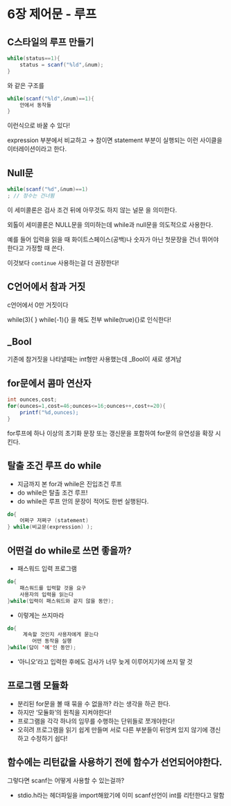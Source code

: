 # 6장 제어문 - 루프

## C스타일의 루프 만들기

```java
while(status==1){
	status = scanf("%ld",&num);
}
```

와 같은 구조를

```java
while(scanf("%ld",&num)==1){
	안에서 동작들
}
```

이런식으로 바꿀 수 있다!

expression 부분에서 비교하고 → 참이면 statement 부분이 실행되는 이런 사이클을 이터레이션이라고 한다.

## Null문

```java
while(scanf("%d",&num)==1)
; // 정수는 건너뜀
```

이 세미콜론은 검사 조건 뒤에 아무것도 하지 않는 널문 을 의미한다.

외톨이 세미콜론은 NULL문을 의미하는데 while과 null문을 의도적으로 사용한다.

예를 들어 입력을 읽을 때 화이트스페이스(공백)나 숫자가 아닌 첫문장을 건너 뛰어야 한다고 가정할 때 쓴다.

이것보다 `continue` 사용하는걸 더 권장한다!

## C언어에서 참과 거짓

c언어에서 0만 거짓이다

while(3){ } while(-1){} 을 해도 전부 while(true){}로 인식한다!

## \_Bool

기존에 참거짓을 나타낼때는 int형만 사용했는데 \_Bool이 새로 생겨남

## for문에서 콤마 연산자

```java
int ounces,cost;
for(ounces=1,cost=46;ounces<=16;ounces++,cost+=20){
	printf("%d,ounces);
}

```

for루프에 하나 이상의 초기화 문장 또는 갱신문을 포함하여 for문의 유연성을 확장 시킨다.

## 탈출 조건 루프 do while

- 지금까지 본 for과 while은 진입조건 루프
- do while은 탈출 조건 루프!
- do while은 루프 안의 문장이 적어도 한번 실행된다.

```java
do{
	어쩌구 저쩌구 (statement)
} while(비교문(expression) );
```

## 어떤걸 do while로 쓰면 좋을까?

- 패스워드 입력 프로그램

```java
do{
	패스워드를 입력할 것을 요구
	사용자의 입력을 읽는다
}while(입력이 패스워드와 같지 않을 동안);
```

- 이렇게는 쓰지마라

```java
do{
	 계속할 것인지 사용자에게 묻는다
		어떤 동작을 실행
}while(답이 '예'인 동안);
```

- ‘아니오’라고 입력한 후에도 검사가 너무 늦게 이루어지기에 쓰지 말 것

## 프로그램 모듈화

- 분리된 for문을 볼 때 묶을 수 없을까? 라는 생각을 하곤 한다.
- 하지만 ‘모듈화’의 원칙을 지켜야한다!
- 프로그램을 각각 하나의 임무를 수행하는 단위들로 쪼개야한다!
- 오히려 프로그램을 읽기 쉽게 만들며 서로 다른 부분들이 뒤엉켜 있지 않기에 갱신하고 수정하기 쉽다!

## 함수에는 리턴값을 사용하기 전에 함수가 선언되어야한다.

그렇다면 scanf는 어떻게 사용할 수 있는걸까?

- stdio.h라는 헤더파일을 import해왔기에 이미 scanf선언이 int를 리턴한다고 말함

